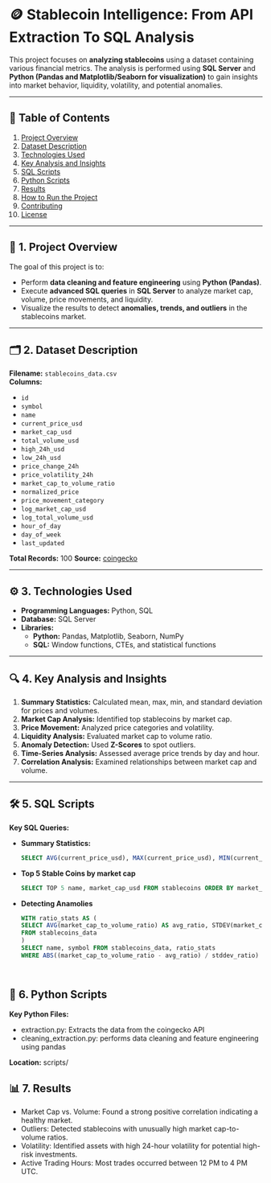 # 🪙 **Stablecoin Intelligence: From API Extraction To SQL Analysis**

This project focuses on **analyzing stablecoins** using a dataset containing various financial metrics. The analysis is performed using **SQL Server** and **Python (Pandas and Matplotlib/Seaborn for visualization)** to gain insights into market behavior, liquidity, volatility, and potential anomalies.

---

## 📁 **Table of Contents**
1. [Project Overview](#project-overview)  
2. [Dataset Description](#dataset-description)  
3. [Technologies Used](#technologies-used)  
4. [Key Analysis and Insights](#key-analysis-and-insights)  
5. [SQL Scripts](#sql-scripts)  
6. [Python Scripts](#python-scripts)  
7. [Results](#results)  
8. [How to Run the Project](#how-to-run-the-project)  
9. [Contributing](#contributing)  
10. [License](#license)  

---

## 📌 **1. Project Overview**
The goal of this project is to:
- Perform **data cleaning and feature engineering** using **Python (Pandas)**.  
- Execute **advanced SQL queries** in **SQL Server** to analyze market cap, volume, price movements, and liquidity.  
- Visualize the results to detect **anomalies, trends, and outliers** in the stablecoins market.  

---

## 🗂 **2. Dataset Description**
**Filename:** `stablecoins_data.csv`  
**Columns:**
- `id`  
- `symbol`  
- `name`  
- `current_price_usd`  
- `market_cap_usd`  
- `total_volume_usd`  
- `high_24h_usd`  
- `low_24h_usd`  
- `price_change_24h`  
- `price_volatility_24h`  
- `market_cap_to_volume_ratio`  
- `normalized_price`  
- `price_movement_category`  
- `log_market_cap_usd`  
- `log_total_volume_usd`  
- `hour_of_day`  
- `day_of_week`  
- `last_updated`  

**Total Records:**  100
**Source:** [coingecko](https://api.coingecko.com/api/v3/coins/markets)  

---

## ⚙️ **3. Technologies Used**
- **Programming Languages:** Python, SQL  
- **Database:** SQL Server  
- **Libraries:**  
  - **Python:** Pandas, Matplotlib, Seaborn, NumPy  
  - **SQL:** Window functions, CTEs, and statistical functions  

---

## 🔍 **4. Key Analysis and Insights**
1. **Summary Statistics:** Calculated mean, max, min, and standard deviation for prices and volumes.  
2. **Market Cap Analysis:** Identified top stablecoins by market cap.  
3. **Price Movement:** Analyzed price categories and volatility.  
4. **Liquidity Analysis:** Evaluated market cap to volume ratio.  
5. **Anomaly Detection:** Used **Z-Scores** to spot outliers.  
6. **Time-Series Analysis:** Assessed average price trends by day and hour.  
7. **Correlation Analysis:** Examined relationships between market cap and volume.  

---

## 🛠 **5. SQL Scripts**
**Key SQL Queries:**
- **Summary Statistics:**  
  ```sql
  SELECT AVG(current_price_usd), MAX(current_price_usd), MIN(current_price_usd) FROM stablecoins;
- **Top 5 Stable Coins by market cap**
    ```sql
    SELECT TOP 5 name, market_cap_usd FROM stablecoins ORDER BY market_cap_usd DESC;
- **Detecting Anamolies**
    ```sql
    WITH ratio_stats AS (
    SELECT AVG(market_cap_to_volume_ratio) AS avg_ratio, STDEV(market_cap_to_volume_ratio) AS stddev_ratio
    FROM stablecoins_data
    )
    SELECT name, symbol FROM stablecoins_data, ratio_stats
    WHERE ABS((market_cap_to_volume_ratio - avg_ratio) / stddev_ratio) > 2;




## 🐍 **6. Python Scripts**
**Key Python Files:**

- extraction.py: Extracts the data from the coingecko API
- cleaning_extraction.py: performs data cleaning and feature engineering using pandas

**Location:** scripts/

## 📊 **7. Results**
- Market Cap vs. Volume: Found a strong positive correlation indicating a healthy market.
- Outliers: Detected stablecoins with unusually high market cap-to-volume ratios.
- Volatility: Identified assets with high 24-hour volatility for potential high-risk investments.
- Active Trading Hours: Most trades occurred between 12 PM to 4 PM UTC.